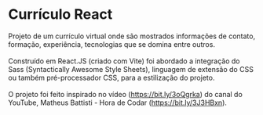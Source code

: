 # Currículo React
 
Projeto de um currículo virtual onde são mostrados informações de contato, formação, experiência, tecnologias que se domina entre outros. <br /><br />
Construído em React.JS (criado com Vite) foi abordado a integração do Sass (Syntactically Awesome Style Sheets), linguagem de extensão do CSS ou também pré-processador CSS, para a estilização do projeto. <br /><br />
O projeto foi feito inspirado no vídeo (https://bit.ly/3oQgrka) do canal do YouTube, Matheus Battisti - Hora de Codar (https://bit.ly/3J3HBxn).
